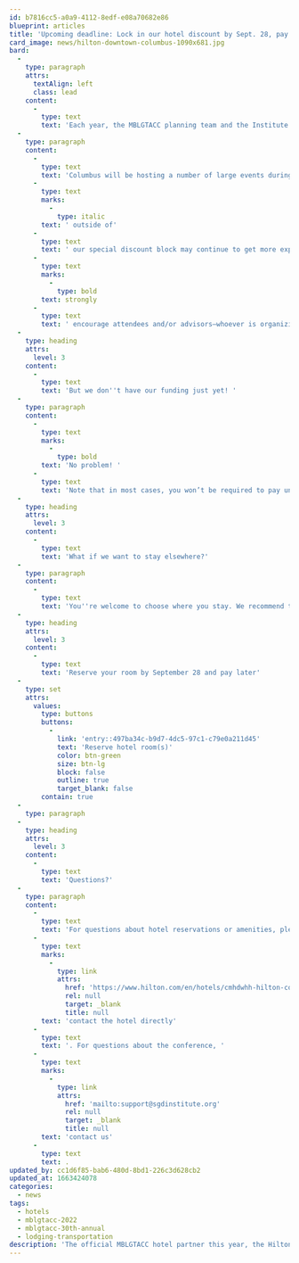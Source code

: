 ```yaml
---
id: b7816cc5-a0a9-4112-8edf-e08a70682e86
blueprint: articles
title: 'Upcoming deadline: Lock in our hotel discount by Sept. 28, pay later'
card_image: news/hilton-downtown-columbus-1090x681.jpg
bard:
  -
    type: paragraph
    attrs:
      textAlign: left
      class: lead
    content:
      -
        type: text
        text: 'Each year, the MBLGTACC planning team and the Institute negotiate the best possible  hotel rate for attendees because we know that lodging and transportation are important factors in budgeting to attend any conference. '
  -
    type: paragraph
    content:
      -
        type: text
        text: 'Columbus will be hosting a number of large events during conference weekend this year, and that means that rooms booked'
      -
        type: text
        marks:
          -
            type: italic
        text: ' outside of'
      -
        type: text
        text: ' our special discount block may continue to get more expensive as the conference nears. The official MBLGTACC hotel partner this year, the Hilton Columbus Downtown, is offering a group rate of $169/night, available through September 28, 2022. We '
      -
        type: text
        marks:
          -
            type: bold
        text: strongly
      -
        type: text
        text: ' encourage attendees and/or advisors—whoever is organizing your travel and lodging—to lock in that rate with a reservation as soon as possible.'
  -
    type: heading
    attrs:
      level: 3
    content:
      -
        type: text
        text: 'But we don''t have our funding just yet! '
  -
    type: paragraph
    content:
      -
        type: text
        marks:
          -
            type: bold
        text: 'No problem! '
      -
        type: text
        text: 'Note that in most cases, you won’t be required to pay until check-in and you can cancel your reservation up to 48 hours before your scheduled arrival. Reserving by September 28 locks in your rate, meaning it won''t increase between the time you reserve and when you arrive in Columbus.'
  -
    type: heading
    attrs:
      level: 3
    content:
      -
        type: text
        text: 'What if we want to stay elsewhere?'
  -
    type: paragraph
    content:
      -
        type: text
        text: 'You''re welcome to choose where you stay. We recommend the Hilton Downtown Columbus because the rate will be lower than other hotels and short-term rentals and also because of its direct connection via skywalk to the Greater Columbus Convention Center, where MBLGTACC will be held.'
  -
    type: heading
    attrs:
      level: 3
    content:
      -
        type: text
        text: 'Reserve your room by September 28 and pay later'
  -
    type: set
    attrs:
      values:
        type: buttons
        buttons:
          -
            link: 'entry::497ba34c-b9d7-4dc5-97c1-c79e0a211d45'
            text: 'Reserve hotel room(s)'
            color: btn-green
            size: btn-lg
            block: false
            outline: true
            target_blank: false
        contain: true
  -
    type: paragraph
  -
    type: heading
    attrs:
      level: 3
    content:
      -
        type: text
        text: 'Questions?'
  -
    type: paragraph
    content:
      -
        type: text
        text: 'For questions about hotel reservations or amenities, please '
      -
        type: text
        marks:
          -
            type: link
            attrs:
              href: 'https://www.hilton.com/en/hotels/cmhdwhh-hilton-columbus-downtown/'
              rel: null
              target: _blank
              title: null
        text: 'contact the hotel directly'
      -
        type: text
        text: '. For questions about the conference, '
      -
        type: text
        marks:
          -
            type: link
            attrs:
              href: 'mailto:support@sgdinstitute.org'
              rel: null
              target: _blank
              title: null
        text: 'contact us'
      -
        type: text
        text: .
updated_by: cc1d6f85-bab6-480d-8bd1-226c3d628cb2
updated_at: 1663424078
categories:
  - news
tags:
  - hotels
  - mblgtacc-2022
  - mblgtacc-30th-annual
  - lodging-transportation
description: 'The official MBLGTACC hotel partner this year, the Hilton Columbus Downtown, is offering a group rate of $169/night, available through September 28, 2022. We strongly encourage attendees and/or advisors—whoever is organizing your travel and lodging—to lock in that rate with a reservation as soon as possible.'
---
```

